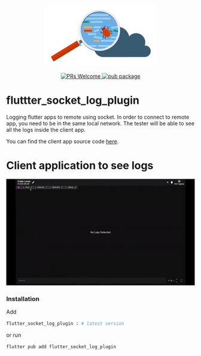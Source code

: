 <p align="center">
  <img src="debugger.png" />
</p>

<p align="center">
    <a href="https://github.com/SomeoneAndNoone/flutter_socket_log_plugin/pulls">
        <img src="https://img.shields.io/badge/PRs-Welcome-brightgreen.svg" alt="PRs Welcome" />
    </a>
    <a href="https://pub.dev/packages/flutter_socket_log_plugin">
        <img src="https://img.shields.io/pub/v/card_swiper.svg" alt="pub package" />
    </a>
</p>

# fluttter_socket_log_plugin

Logging flutter apps to remote using socket. In order to connect to remote app, you need to be in the same local network. The tester will be able to see all the logs inside the client app.

You can find the client app source code [here](https://github.com/SomeoneAndNoone/flutter_socket_log_client).

# Client application to see logs

![Horizontal](https://github.com/SomeoneAndNoone/my_pictures/blob/main/flutter_socket_log_plugin/5.gif)

### Installation

Add

```bash
flutter_socket_log_plugin : # latest version
```

or run
```bash
flutter pub add flutter_socket_log_plugin
```

